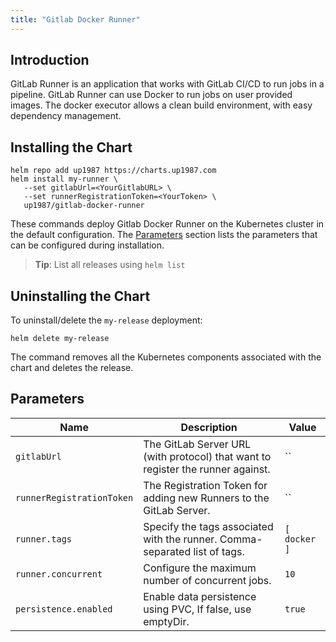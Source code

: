 ```yaml
---
title: "Gitlab Docker Runner"
---
```


## Introduction

GitLab Runner is an application that works with GitLab CI/CD to run jobs in a pipeline. GitLab Runner can use Docker to run jobs on user provided images. The docker executor allows a clean build environment, with easy dependency management.

## Installing the Chart

```
helm repo add up1987 https://charts.up1987.com
helm install my-runner \
   --set gitlabUrl=<YourGitlabURL> \
   --set runnerRegistrationToken=<YourToken> \
   up1987/gitlab-docker-runner
```

These commands deploy Gitlab Docker Runner on the Kubernetes cluster in the default configuration. The [Parameters](#parameters) section lists the parameters that can be configured during installation.

> **Tip**: List all releases using `helm list`

## Uninstalling the Chart

To uninstall/delete the `my-release` deployment:

```console
helm delete my-release
```

The command removes all the Kubernetes components associated with the chart and deletes the release.

## Parameters

| Name                     | Description                                                                             | Value           |
| ------------------------ | --------------------------------------------------------------------------------------- | --------------- |
| `gitlabUrl`              | The GitLab Server URL (with protocol) that want to register the runner against.         | ``              |
| `runnerRegistrationToken` | The Registration Token for adding new Runners to the GitLab Server.                    | ``              |
| `runner.tags`            | Specify the tags associated with the runner. Comma-separated list of tags.              | `[ docker ]`    |
| `runner.concurrent`      | Configure the maximum number of concurrent jobs.                                        | `10`            |
| `persistence.enabled`    | Enable data persistence using PVC, If false, use emptyDir.                              | `true`          |